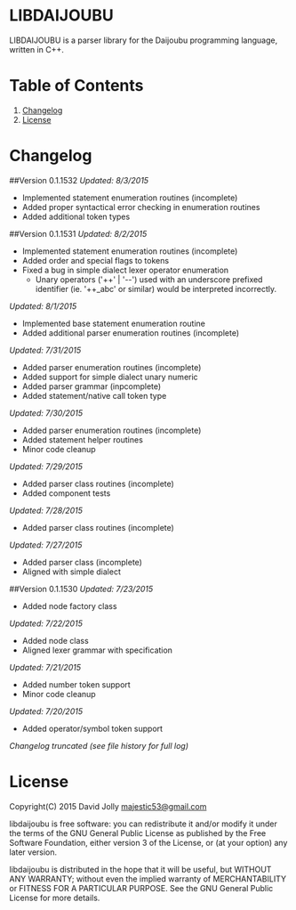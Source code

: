 LIBDAIJOUBU
===========

LIBDAIJOUBU is a parser library for the Daijoubu programming language, written in C++.

Table of Contents
=================

1. [Changelog](https://github.com/majestic53/libdaijoubu#changelog)
2. [License](https://github.com/majestic53/libdaijoubu#license)

Changelog
=========

##Version 0.1.1532
*Updated: 8/3/2015*

* Implemented statement enumeration routines (incomplete)
* Added proper syntactical error checking in enumeration routines
* Added additional token types

##Version 0.1.1531
*Updated: 8/2/2015*

* Implemented statement enumeration routines (incomplete)
* Added order and special flags to tokens
* Fixed a bug in simple dialect lexer operator enumeration
	* Unary operators ('++' | '--') used with an underscore prefixed identifier (ie. '++_abc' or similar) would be interpreted incorrectly.

*Updated: 8/1/2015*

* Implemented base statement enumeration routine
* Added additional parser enumeration routines (incomplete)

*Updated: 7/31/2015*

* Added parser enumeration routines (incomplete)
* Added support for simple dialect unary numeric
* Added parser grammar (inpcomplete)
* Added statement/native call token type

*Updated: 7/30/2015*

* Added parser enumeration routines (incomplete)
* Added statement helper routines
* Minor code cleanup

*Updated: 7/29/2015*

* Added parser class routines (incomplete)
* Added component tests

*Updated: 7/28/2015*

* Added parser class routines (incomplete)

*Updated: 7/27/2015*

* Added parser class (incomplete)
* Aligned with simple dialect

##Version 0.1.1530
*Updated: 7/23/2015*

* Added node factory class

*Updated: 7/22/2015*

* Added node class
* Aligned lexer grammar with specification

*Updated: 7/21/2015*

* Added number token support
* Minor code cleanup

*Updated: 7/20/2015*

* Added operator/symbol token support

*Changelog truncated (see file history for full log)*

License
======

Copyright(C) 2015 David Jolly <majestic53@gmail.com>

libdaijoubu is free software: you can redistribute it and/or modify
it under the terms of the GNU General Public License as published by
the Free Software Foundation, either version 3 of the License, or
(at your option) any later version.

libdaijoubu is distributed in the hope that it will be useful,
but WITHOUT ANY WARRANTY; without even the implied warranty of
MERCHANTABILITY or FITNESS FOR A PARTICULAR PURPOSE.  See the
GNU General Public License for more details.
